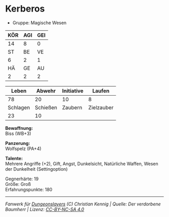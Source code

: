 # Kerberos  
- Gruppe: Magische Wesen  

| KÖR | AGI | GEI |  
| --- | --- | --- |  
| 14  | 8   | 0   |
| ST  | BE  | VE  |  
| 6   | 2   | 1   |
| HÄ  | GE  | AU  |  
| 2   | 2   | 2   |


| Leben    | Abwehr   | Initiative | Laufen     |
| -------- | -------- | ---------- | ---------- |
| 78       | 20       | 10         | 8          |
| Schlagen | Schießen | Zaubern    | Zielzauber |
| 23       | 10       |            |            |

**Bewaffnung:**  
Biss (WB+3)

**Panzerung:**  
Wolfspelz (PA+4)

**Talente:**  
Mehrere Angriffe (+2), Gift, Angst, Dunkelsicht, Natürliche Waffen, Wesen der Dunkelheit (Settingoption)

Gegnerhärte: 19  
Größe: Groß  
Erfahrungspunkte: 180  



___
*Fanwerk für [Dungeonslayers](https://www.dungeonslayers.net/) (C) Christian Kennig | Quelle: Der verdorbene Baumherr | Lizenz: [CC-BY-NC-SA 4.0](https://creativecommons.org/licenses/by-nc-sa/4.0/deed.de)*